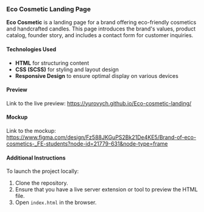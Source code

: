 ### Eco Cosmetic Landing Page

**Eco Cosmetic** is a landing page for a brand offering eco-friendly cosmetics and handcrafted candles. This page introduces the brand's values, product catalog, founder story, and includes a contact form for customer inquiries.

#### Technologies Used

- **HTML** for structuring content
- **CSS (SCSS)** for styling and layout design
- **Responsive Design** to ensure optimal display on various devices

#### Preview

Link to the live preview: https://yurovych.github.io/Eco-cosmetic-landing/

#### Mockup

Link to the mockup: https://www.figma.com/design/Fz588JKGuPS2Bk21De4KE5/Brand-of-eco-cosmetics-_FE-students?node-id=21779-631&node-type=frame

#### Additional Instructions

To launch the project locally:

1. Clone the repository.
2. Ensure that you have a live server extension or tool to preview the HTML file.
3. Open `index.html` in the browser.

